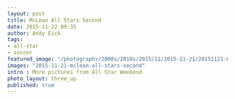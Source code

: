 ```yaml
---
layout: post
title: McLean All Stars Second
date: 2015-11-22 09:35
author: Andy Eick
tags:
- all-star
- soccer
featured_image: "/photographs/2000s/2010s/2015/11/2015-11-21/20151121-0331.jpg"
images: "2015-11-21-mclean-all-stars-second"
intro : More pictures from All Star Weekend
photo_layout: three_up
published: true
---
```

